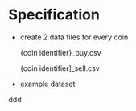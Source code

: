 # Specification

* create 2 data files for every coin

  {coin identifier}_buy.csv
  
  {coin identifier]_sell.csv
    
* example dataset

ddd
